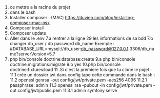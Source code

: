 1. ce mettre a la racine du projet 
2. dans le bash
3. Installer composer : (MAC) https://duvien.com/blog/installing-composer-mac-osx
4. Composer install
5. Composer update 
6. Aller dans le .env
7.a rentrer a la ligne 29 les informations de sa bdd 
7.b changer db_user / db password db_name
Exemple : #DATABASE_URL=mysql://db_user:db_password@127.0.0.1:3306/db_name?serverVersion=5.7
8. php bin/console doctrine:database:create
9.a php bin/console doctrine:migrations:migrate
9.b yes
10.php bin/console doctrine:fixtures:load
11 .Si c'est la premiere fois que tu clone le pojet : 
11.1 crée un dossier jwt dans config
 tape cette commande dans le bash : 
 11.2 openssl genrsa -out config/jwt/private.pem -aes256 4096
 11.2.1 passphrase: admin
11.3 openssl rsa -pubout -in config/jwt/private.pem -out config/jwt/public.pem
11.3.1 admin
symfony serve
